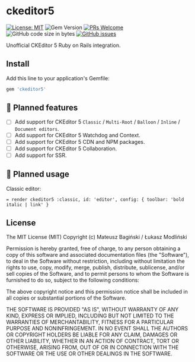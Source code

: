 # ckeditor5

[![License: MIT](https://img.shields.io/badge/License-MIT-orange.svg?style=flat-square)](https://opensource.org/licenses/MIT)
![Gem Version](https://img.shields.io/gem/v/ckeditor5-rails?style=flat-square)
[![PRs Welcome](https://img.shields.io/badge/PRs-welcome-green.svg?style=flat-square)](http://makeapullrequest.com)
![GitHub code size in bytes](https://img.shields.io/github/languages/code-size/mati365/ckeditor5-rails?style=flat-square)
[![GitHub issues](https://img.shields.io/github/issues/mati365/ckeditor5-rails?style=flat-square)](https://github.com/Mati365/ckeditor5-rails/issues)

Unofficial CKEditor 5 Ruby on Rails integration.

## Install

Add this line to your application's Gemfile:

```ruby
gem 'ckeditor5'
```

## :construction: Planned features

- [ ] Add support for CKEditor 5 `Classic` / `Multi-Root` / `Balloon` / `Inline` / `Document editors`.
- [ ] Add support for CKEditor 5 Watchdog and Context.
- [ ] Add support for CKEditor 5 CDN and NPM packages.
- [ ] Add support for CKEditor 5 Collaboration.
- [ ] Add support for SSR.

## :construction: Planned usage

Classic editor:

```slim
= render ckeditor5 :classic, id: 'editor', config: { toolbar: 'bold italic | link' }
```

## License

The MIT License (MIT)
Copyright (c) Mateusz Bagiński / Łukasz Modliński

Permission is hereby granted, free of charge, to any person obtaining a copy of this software and associated documentation files (the "Software"), to deal in the Software without restriction, including without limitation the rights to use, copy, modify, merge, publish, distribute, sublicense, and/or sell copies of the Software, and to permit persons to whom the Software is furnished to do so, subject to the following conditions:

The above copyright notice and this permission notice shall be included in all copies or substantial portions of the Software.

THE SOFTWARE IS PROVIDED "AS IS", WITHOUT WARRANTY OF ANY KIND, EXPRESS OR IMPLIED, INCLUDING BUT NOT LIMITED TO THE WARRANTIES OF MERCHANTABILITY, FITNESS FOR A PARTICULAR PURPOSE AND NONINFRINGEMENT. IN NO EVENT SHALL THE AUTHORS OR COPYRIGHT HOLDERS BE LIABLE FOR ANY CLAIM, DAMAGES OR OTHER LIABILITY, WHETHER IN AN ACTION OF CONTRACT, TORT OR OTHERWISE, ARISING FROM, OUT OF OR IN CONNECTION WITH THE SOFTWARE OR THE USE OR OTHER DEALINGS IN THE SOFTWARE.

